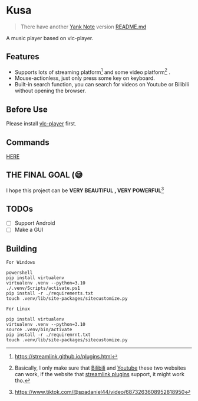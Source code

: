 # Kusa

> There have another [Yank Note](https://github.com/purocean/yn) version [README.md](./README_yn.md)

A music player based on vlc-player.

## Features

- Supports lots of streaming platform[^1] and some video platform[^2] .
- Mouse-actionless, just only press some key on keyboard.
- Built-in search function, you can search for videos on Youtube or Bilibili without opening the browser.

## Before Use

Please install [vlc-player](https://wiki.videolan.org/Documentation:Installing_VLC/) first.

## Commands

[HERE](./cmd_help.md)

## THE FINAL GOAL (😅

I hope this project can be
**VERY BEAUTIFUL , VERY POWERFUL**[^3]

## TODOs

- [ ] Support Android
- [ ] Make a GUI

## Building

`For Windows`

```shell
powershell
pip install virtualenv
virtualenv .venv --python=3.10
./.venv/Scripts/activate.ps1
pip install -r ./requirements.txt
touch .venv/lib/site-packages/sitecustomize.py
```

`For Linux`

```shell
pip install virtualenv
virtualenv .venv --python=3.10
source .venv/bin/activate
pip install -r ./requiremrnt.txt
touch .venv/lib/site-packages/sitecustomize.py
```

[^1]:https://streamlink.github.io/plugins.html

[^2]: Basically, I only make sure that [Bilibili](https://www.bilibili.com/) and [Youtube](https://www.youtube.com/) these two websites can work, if the website that [streamlink plugins](https://streamlink.github.io/plugins.html) support, it might work tho.

[^3]: <https://www.tiktok.com/@spadaniel44/video/6873263608952818950>
